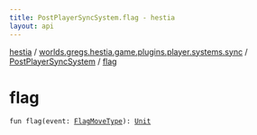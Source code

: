 ```yaml
---
title: PostPlayerSyncSystem.flag - hestia
layout: api
---
```


<div class='api-docs-breadcrumbs'><a href="../../index.html">hestia</a> / <a href="../index.html">worlds.gregs.hestia.game.plugins.player.systems.sync</a> / <a href="index.html">PostPlayerSyncSystem</a> / <a href="./flag.html">flag</a></div>

# flag

<div class="signature"><code><span class="keyword">fun </span><span class="identifier">flag</span><span class="symbol">(</span><span class="parameterName" id="worlds.gregs.hestia.game.plugins.player.systems.sync.PostPlayerSyncSystem$flag(worlds.gregs.hestia.game.events.FlagMoveType)/event">event</span><span class="symbol">:</span>&nbsp;<a href="../../worlds.gregs.hestia.game.events/-flag-move-type/index.html"><span class="identifier">FlagMoveType</span></a><span class="symbol">)</span><span class="symbol">: </span><a href="https://kotlinlang.org/api/latest/jvm/stdlib/kotlin/-unit/index.html"><span class="identifier">Unit</span></a></code></div>
